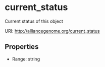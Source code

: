 # current_status

Current status of this object

URI: http://alliancegenome.org/current_status



<!-- no inheritance hierarchy -->


## Properties

 * Range: string


